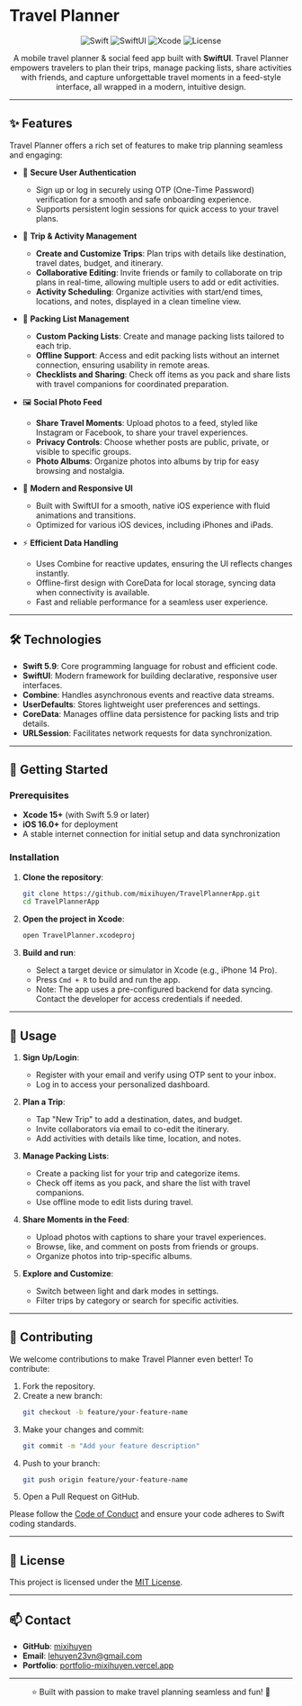 # Travel Planner

<p align="center">
  <img src="https://img.shields.io/badge/Swift-5.9-orange?logo=swift&logoColor=white" alt="Swift" />
  <img src="https://img.shields.io/badge/SwiftUI-%23007AFF?logo=swift&logoColor=white" alt="SwiftUI" />
  <img src="https://img.shields.io/badge/Xcode-15-blue?logo=xcode&logoColor=white" alt="Xcode" />
  <img src="https://img.shields.io/badge/License-MIT-green" alt="License" />
</p>

<p align="center">
  A mobile travel planner & social feed app built with <b>SwiftUI</b>.  
  Travel Planner empowers travelers to plan their trips, manage packing lists, share activities with friends, and capture unforgettable travel moments in a feed-style interface, all wrapped in a modern, intuitive design.
</p>

---

## ✨ Features

Travel Planner offers a rich set of features to make trip planning seamless and engaging:

- 🔑 **Secure User Authentication**  
  - Sign up or log in securely using OTP (One-Time Password) verification for a smooth and safe onboarding experience.  
  - Supports persistent login sessions for quick access to your travel plans.

- 📅 **Trip & Activity Management**  
  - **Create and Customize Trips**: Plan trips with details like destination, travel dates, budget, and itinerary.  
  - **Collaborative Editing**: Invite friends or family to collaborate on trip plans in real-time, allowing multiple users to add or edit activities.  
  - **Activity Scheduling**: Organize activities with start/end times, locations, and notes, displayed in a clean timeline view.  

- 🎒 **Packing List Management**  
  - **Custom Packing Lists**: Create and manage packing lists tailored to each trip.
  - **Offline Support**: Access and edit packing lists without an internet connection, ensuring usability in remote areas.  
  - **Checklists and Sharing**: Check off items as you pack and share lists with travel companions for coordinated preparation.  

- 🖼️ **Social Photo Feed**  
  - **Share Travel Moments**: Upload photos to a feed, styled like Instagram or Facebook, to share your travel experiences.  
  - **Privacy Controls**: Choose whether posts are public, private, or visible to specific groups.  
  - **Photo Albums**: Organize photos into albums by trip for easy browsing and nostalgia.

- 📱 **Modern and Responsive UI**  
  - Built with SwiftUI for a smooth, native iOS experience with fluid animations and transitions.  
  - Optimized for various iOS devices, including iPhones and iPads.

- ⚡ **Efficient Data Handling**  
  - Uses Combine for reactive updates, ensuring the UI reflects changes instantly.  
  - Offline-first design with CoreData for local storage, syncing data when connectivity is available.  
  - Fast and reliable performance for a seamless user experience.

---

## 🛠️ Technologies
- **Swift 5.9**: Core programming language for robust and efficient code.  
- **SwiftUI**: Modern framework for building declarative, responsive user interfaces.  
- **Combine**: Handles asynchronous events and reactive data streams.  
- **UserDefaults**: Stores lightweight user preferences and settings.  
- **CoreData**: Manages offline data persistence for packing lists and trip details.  
- **URLSession**: Facilitates network requests for data synchronization.

---

## 🚀 Getting Started

### Prerequisites
- **Xcode 15+** (with Swift 5.9 or later)  
- **iOS 16.0+** for deployment  
- A stable internet connection for initial setup and data synchronization  

### Installation
1. **Clone the repository**:
   ```bash
   git clone https://github.com/mixihuyen/TravelPlannerApp.git
   cd TravelPlannerApp
   ```

2. **Open the project in Xcode**:
   ```bash
   open TravelPlanner.xcodeproj
   ```

3. **Build and run**:
   - Select a target device or simulator in Xcode (e.g., iPhone 14 Pro).  
   - Press `Cmd + R` to build and run the app.  
   - Note: The app uses a pre-configured backend for data syncing. Contact the developer for access credentials if needed.

---

## 📱 Usage
1. **Sign Up/Login**:  
   - Register with your email and verify using OTP sent to your inbox.  
   - Log in to access your personalized dashboard.  

2. **Plan a Trip**:  
   - Tap "New Trip" to add a destination, dates, and budget.  
   - Invite collaborators via email to co-edit the itinerary.  
   - Add activities with details like time, location, and notes.  

3. **Manage Packing Lists**:  
   - Create a packing list for your trip and categorize items.  
   - Check off items as you pack, and share the list with travel companions.  
   - Use offline mode to edit lists during travel.  

4. **Share Moments in the Feed**:  
   - Upload photos with captions to share your travel experiences.  
   - Browse, like, and comment on posts from friends or groups.  
   - Organize photos into trip-specific albums.  

5. **Explore and Customize**:  
   - Switch between light and dark modes in settings.  
   - Filter trips by category or search for specific activities.  


---

## 🤝 Contributing
We welcome contributions to make Travel Planner even better! To contribute:
1. Fork the repository.  
2. Create a new branch:
   ```bash
   git checkout -b feature/your-feature-name
   ```
3. Make your changes and commit:
   ```bash
   git commit -m "Add your feature description"
   ```
4. Push to your branch:
   ```bash
   git push origin feature/your-feature-name
   ```
5. Open a Pull Request on GitHub.  

Please follow the [Code of Conduct](CODE_OF_CONDUCT.md) and ensure your code adheres to Swift coding standards.

---

## 📝 License
This project is licensed under the [MIT License](LICENSE).

---

## 📫 Contact
- **GitHub**: [mixihuyen](https://github.com/mixihuyen)  
- **Email**: [lehuyen23vn@gmail.com](mailto:lehuyen23vn@gmail.com)  
- **Portfolio**: [portfolio-mixihuyen.vercel.app](https://portfolio-mixihuyen.vercel.app/)  

---

<p align="center">
  ⭐️ Built with passion to make travel planning seamless and fun! 🚀
</p>
